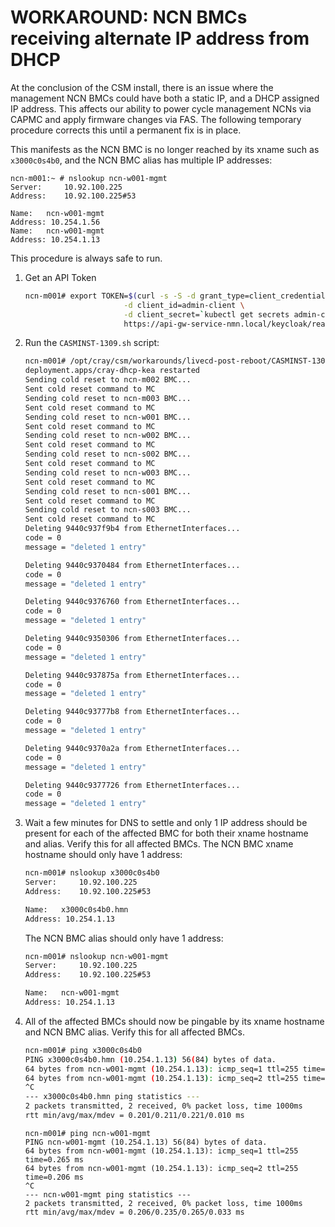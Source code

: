 # WORKAROUND: NCN BMCs receiving alternate IP address from DHCP

At the conclusion of the CSM install, there is an issue where the management NCN BMCs could have both a static IP, and a 
DHCP assigned IP address. This affects our ability to power cycle management NCNs via CAPMC and apply firmware changes 
via FAS. The following temporary procedure corrects this until a permanent fix is in place.

This manifests as the NCN BMC is no longer reached by its xname such as `x3000c0s4b0`, and the NCN BMC alias has multiple IP addresses:
```
ncn-m001:~ # nslookup ncn-w001-mgmt
Server:		10.92.100.225
Address:	10.92.100.225#53

Name:	ncn-w001-mgmt
Address: 10.254.1.56
Name:	ncn-w001-mgmt
Address: 10.254.1.13
```

This procedure is always safe to run.

1. Get an API Token
    ```bash
    ncn-m001# export TOKEN=$(curl -s -S -d grant_type=client_credentials \
                          -d client_id=admin-client \
                          -d client_secret=`kubectl get secrets admin-client-auth -o jsonpath='{.data.client-secret}' | base64 -d` \
                          https://api-gw-service-nmn.local/keycloak/realms/shasta/protocol/openid-connect/token | jq -r '.access_token')
    ```

2. Run the `CASMINST-1309.sh` script:
    ```bash
    ncn-m001# /opt/cray/csm/workarounds/livecd-post-reboot/CASMINST-1309/CASMINST-1309.sh
    deployment.apps/cray-dhcp-kea restarted
    Sending cold reset to ncn-m002 BMC...
    Sent cold reset command to MC
    Sending cold reset to ncn-m003 BMC...
    Sent cold reset command to MC
    Sending cold reset to ncn-w001 BMC...
    Sent cold reset command to MC
    Sending cold reset to ncn-w002 BMC...
    Sent cold reset command to MC
    Sending cold reset to ncn-s002 BMC...
    Sent cold reset command to MC
    Sending cold reset to ncn-w003 BMC...
    Sent cold reset command to MC
    Sending cold reset to ncn-s001 BMC...
    Sent cold reset command to MC
    Sending cold reset to ncn-s003 BMC...
    Sent cold reset command to MC
    Deleting 9440c937f9b4 from EthernetInterfaces...
    code = 0
    message = "deleted 1 entry"
    
    Deleting 9440c9370484 from EthernetInterfaces...
    code = 0
    message = "deleted 1 entry"
    
    Deleting 9440c9376760 from EthernetInterfaces...
    code = 0
    message = "deleted 1 entry"
    
    Deleting 9440c9350306 from EthernetInterfaces...
    code = 0
    message = "deleted 1 entry"
    
    Deleting 9440c937875a from EthernetInterfaces...
    code = 0
    message = "deleted 1 entry"
    
    Deleting 9440c93777b8 from EthernetInterfaces...
    code = 0
    message = "deleted 1 entry"
    
    Deleting 9440c9370a2a from EthernetInterfaces...
    code = 0
    message = "deleted 1 entry"
    
    Deleting 9440c9377726 from EthernetInterfaces...
    code = 0
    message = "deleted 1 entry"
    ```

3. Wait a few minutes for DNS to settle and only 1 IP address should be present for each of the affected BMC for both their xname hostname and alias. Verify this for all affected BMCs.
    The NCN BMC xname hostname should only have 1 address:
    ```bash
    ncn-m001# nslookup x3000c0s4b0
    Server:		10.92.100.225
    Address:	10.92.100.225#53

    Name:	x3000c0s4b0.hmn
    Address: 10.254.1.13
    ```

    The NCN BMC alias should only have 1 address:
    ```bash
    ncn-m001# nslookup ncn-w001-mgmt
    Server:		10.92.100.225
    Address:	10.92.100.225#53

    Name:	ncn-w001-mgmt
    Address: 10.254.1.13
    ```

4. All of the affected BMCs should now be pingable by its xname hostname and NCN BMC alias. Verify this for all affected BMCs.
    ```bash
    ncn-m001# ping x3000c0s4b0
    PING x3000c0s4b0.hmn (10.254.1.13) 56(84) bytes of data.
    64 bytes from ncn-w001-mgmt (10.254.1.13): icmp_seq=1 ttl=255 time=0.201 ms
    64 bytes from ncn-w001-mgmt (10.254.1.13): icmp_seq=2 ttl=255 time=0.221 ms
    ^C
    --- x3000c0s4b0.hmn ping statistics ---
    2 packets transmitted, 2 received, 0% packet loss, time 1000ms
    rtt min/avg/max/mdev = 0.201/0.211/0.221/0.010 ms
    ```

    ```
    ncn-m001# ping ncn-w001-mgmt
    PING ncn-w001-mgmt (10.254.1.13) 56(84) bytes of data.
    64 bytes from ncn-w001-mgmt (10.254.1.13): icmp_seq=1 ttl=255 time=0.265 ms
    64 bytes from ncn-w001-mgmt (10.254.1.13): icmp_seq=2 ttl=255 time=0.206 ms
    ^C
    --- ncn-w001-mgmt ping statistics ---
    2 packets transmitted, 2 received, 0% packet loss, time 1000ms
    rtt min/avg/max/mdev = 0.206/0.235/0.265/0.033 ms
    ```
